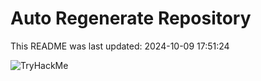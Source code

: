 # Auto Regenerate Repository

This README was last updated: 2024-10-09 17:51:24

 ![TryHackMe](https://tryhackme.com/badge/533634)